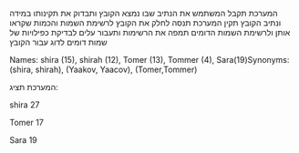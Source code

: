 המערכת תקבל המשתמש את הנתיב שבו נמצא הקובץ ותבדוק את תקינותו
במידה ונתיב הקובץ תקין המערכת תנסה לחלק את הקובץ לרשימת השמות והכמות שקראו אותן 
ולרשימת השמות הדומים 
תמפה את הרשימות ותעבור עלים לבדיקת כפילויות של שמות דומים 
לדוג עבור הקובץ 

Names: shira (15), shirah (12), Tomer (13), Tommer (4), Sara(19)Synonyms: (shira, shirah), (Yaakov, Yaacov), (Tomer,Tommer)


המערכת תציג:


shira 27

Tomer 17

Sara 19
